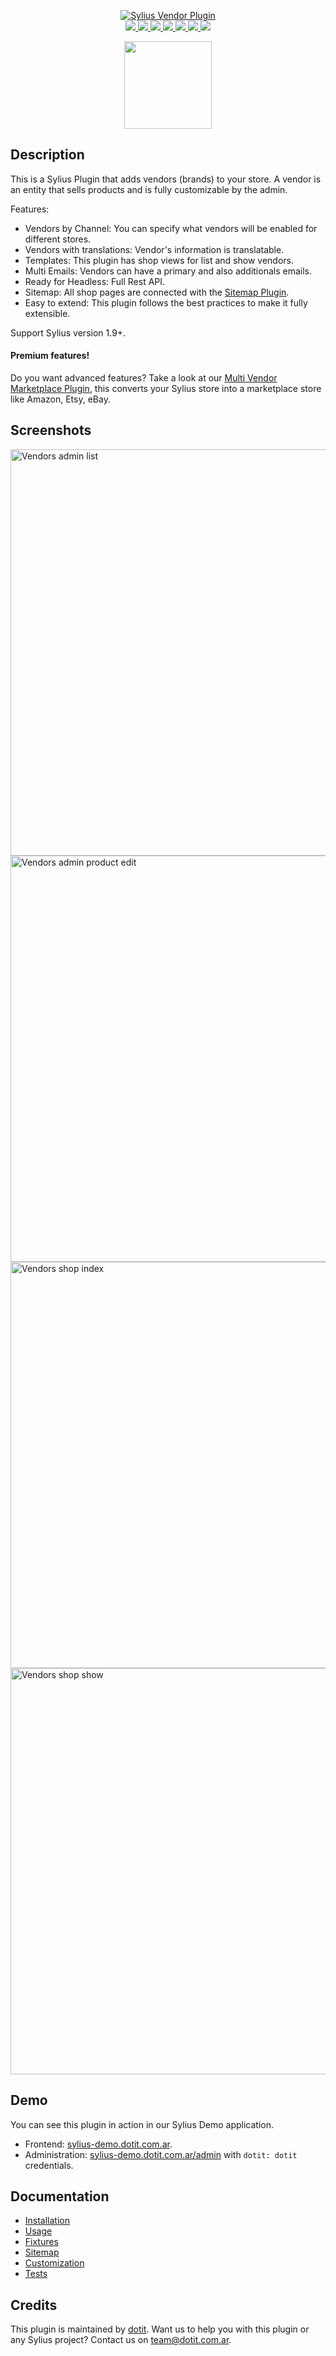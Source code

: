 <p align="center">
    <a href="https://dotit.com.ar/" target="_blank" title="dotit">
        <img src="https://github.com/dotitteam/SyliusVendorPlugin/blob/master/sylius-vendor-plugin.png" alt="Sylius Vendor Plugin" />
    </a>
    <br />
    <a href="https://packagist.org/packages/dotitteam/sylius-vendor-plugin" title="License" target="_blank">
        <img src="https://img.shields.io/packagist/l/dotitteam/sylius-vendor-plugin.svg" />
    </a>
    <a href="https://packagist.org/packages/dotitteam/sylius-vendor-plugin" title="Version" target="_blank">
        <img src="https://img.shields.io/packagist/v/dotitteam/sylius-vendor-plugin.svg" />
    </a>
    <a href="https://github.com/dotitteam/SyliusVendorPlugin/actions" title="Build Status" target="_blank">
        <img src="https://img.shields.io/github/workflow/status/dotitteam/SyliusVendorPlugin/Build" />
    </a>
    <a href="https://scrutinizer-ci.com/g/dotitteam/SyliusVendorPlugin/" title="Scrutinizer" target="_blank">
        <img src="https://img.shields.io/scrutinizer/g/dotitteam/SyliusVendorPlugin.svg" />
    </a>
    <a href="https://packagist.org/packages/dotitteam/sylius-vendor-plugin" title="Total Downloads" target="_blank">
        <img src="https://poser.pugx.org/dotitteam/sylius-vendor-plugin/downloads" />
    </a>
    <a href="https://sylius-devs.slack.com" title="Slack" target="_blank">
        <img src="https://img.shields.io/badge/community%20chat-slack-FF1493.svg" />
    </a>
    <a href="https://dotit.io/contact?utm_source=github&utm_medium=referral&utm_campaign=plugins_vendor" title="Support" target="_blank">
        <img src="https://img.shields.io/badge/support-contact%20author-blue" />
    </a>
</p>
<p align="center"><a href="https://sylius.com/partners/dotit/" target="_blank"><img src="https://github.com/dotitteam/SyliusVendorPlugin/blob/master/badge-partner-by-sylius.png" width="140"></a></p>

## Description

This is a Sylius Plugin that adds vendors (brands) to your store. A vendor is an entity that sells products and is fully customizable by the admin.

Features:

* Vendors by Channel: You can specify what vendors will be enabled for different stores.
* Vendors with translations: Vendor's information is translatable.
* Templates: This plugin has shop views for list and show vendors.
* Multi Emails: Vendors can have a primary and also additionals emails.
* Ready for Headless: Full Rest API.
* Sitemap: All shop pages are connected with the [Sitemap Plugin](https://github.com/stefandoorn/sitemap-plugin).
* Easy to extend: This plugin follows the best practices to make it fully extensible.

Support Sylius version 1.9+.

#### Premium features!

Do you want advanced features? Take a look at our [Multi Vendor Marketplace Plugin](https://dotit.io/plugins-and-bundles/premium/sylius-mvm-plugin), this converts your Sylius store into a marketplace store like Amazon, Etsy, eBay.

## Screenshots

<img src="https://github.com/dotitteam/SyliusVendorPlugin/blob/master/screenshot_1.png" alt="Vendors admin list" width="650">
<img src="https://github.com/dotitteam/SyliusVendorPlugin/blob/master/screenshot_2.png" alt="Vendors admin product edit" width="650">
<img src="https://github.com/dotitteam/SyliusVendorPlugin/blob/master/screenshot_3.png" alt="Vendors shop index" width="650">
<img src="https://github.com/dotitteam/SyliusVendorPlugin/blob/master/screenshot_4.png" alt="Vendors shop show" width="650">

## Demo

You can see this plugin in action in our Sylius Demo application.

- Frontend: [sylius-demo.dotit.com.ar](https://sylius-demo.dotit.com.ar).
- Administration: [sylius-demo.dotit.com.ar/admin](https://sylius-demo.dotit.com.ar/admin) with `dotit: dotit` credentials.

## Documentation

- [Installation](doc/installation.md)
- [Usage](doc/usage.md)
- [Fixtures](doc/fixtures.md)
- [Sitemap](doc/sitemap.md)
- [Customization](doc/customization.md)
- [Tests](doc/tests.md)

## Credits

This plugin is maintained by <a href="https://dotit.io">dotit</a>. Want us to help you with this plugin or any Sylius project? Contact us on <a href="mailto:team@dotit.com.ar">team@dotit.com.ar</a>.
